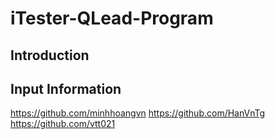 # iTester-QLead-Program
## Introduction
## Input Information
https://github.com/minhhoangvn
https://github.com/HanVnTg
https://github.com/vtt021